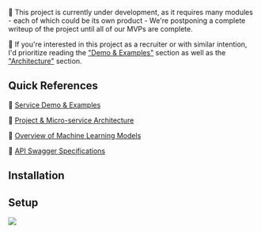 :construction: This project is currently under development, as it requires many modules - each of which could be its own product - We're postponing a complete writeup of the project until all of our MVPs are complete.   




:speech_balloon: If you're interested in this project as a recruiter or with similar intention,  
I'd prioritize reading the ["Demo & Examples"](./resources/examples.md) section as well as the ["Architecture"](./resources/architecture.md) section.


## Quick References
:bookmark: [Service Demo & Examples](./resources/examples.md)

:bookmark: [Project & Micro-service Architecture](./resources/architecture.md)

:bookmark: [Overview of Machine Learning Models](./resources/models.md)

:bookmark: [API Swagger Specifications](./resources/api.md)


## Installation

## Setup

<img src="/resources/test.gif"/>
